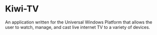 # Kiwi-TV
An application written for the Universal Windows Platform that allows the user to watch, manage, and cast live internet TV to a variety of devices.
